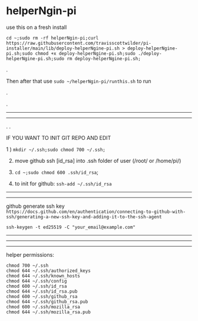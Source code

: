 # helperNgin-pi

use this on a fresh install
	
	cd ~;sudo rm -rf helperNgin-pi;curl https://raw.githubusercontent.com/travisscottwilder/pi-installer/main/lib/deploy-helperNgine-pi.sh > deploy-helperNgine-pi.sh;sudo chmod +x deploy-helperNgine-pi.sh;sudo ./deploy-helperNgine-pi.sh;sudo rm deploy-helperNgine-pi.sh;

.

Then after that use `sudo ~/helperNgin-pi/runthis.sh` to run

.

.



-----------------

--------------

.
.



IF YOU WANT TO INIT GIT REPO AND EDIT

1 ) `mkdir ~/.ssh;sudo chmod 700 ~/.ssh;`

2) move github ssh [id_rsa] into .ssh folder of user (/root/ or /home/pi/)

3) `cd ~;sudo chmod 600 .ssh/id_rsa`;
3) to init for github: `ssh-add ~/.ssh/id_rsa`


-----------------

--------------




github generate ssh key `https://docs.github.com/en/authentication/connecting-to-github-with-ssh/generating-a-new-ssh-key-and-adding-it-to-the-ssh-agent`
	
`ssh-keygen -t ed25519 -C "your_email@example.com"`

-----


--------------------
---------------------


helper permissions:

    chmod 700 ~/.ssh
    chmod 644 ~/.ssh/authorized_keys
    chmod 644 ~/.ssh/known_hosts
    chmod 644 ~/.ssh/config
    chmod 600 ~/.ssh/id_rsa
    chmod 644 ~/.ssh/id_rsa.pub
    chmod 600 ~/.ssh/github_rsa
    chmod 644 ~/.ssh/github_rsa.pub
    chmod 600 ~/.ssh/mozilla_rsa
    chmod 644 ~/.ssh/mozilla_rsa.pub
